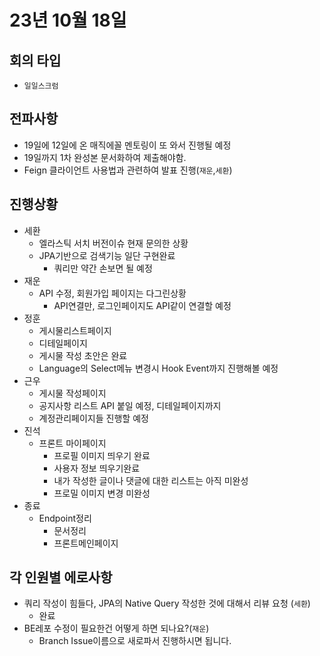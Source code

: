 # 23년 10월 18일

## 회의 타입

- `일일스크럼`

## 전파사항

- 19일에 12일에 온 매직에꼴 멘토링이 또 와서 진행될 예정
- 19일까지 1차 완성본 문서화하여 제출해야함.
- Feign 클라이언트 사용법과 관련하여 발표 진행(`재운`,`세환`)

## 진행상황

- 세환
  - 엘라스틱 서치 버전이슈 현재 문의한 상황
  - JPA기반으로 검색기능 일단 구현완료
    - 쿼리만 약간 손보면 될 예정
- 재운
  - API 수정, 회원가입 페이지는 다그린상황
    - API연결만, 로그인페이지도 API같이 연결할 예정
- 정훈
  - 게시물리스트페이지
  - 디테일페이지
  - 게시물 작성 초안은 완료
  - Language의 Select메뉴 변경시 Hook Event까지 진행해볼 예정
- 근우
  - 게시물 작성페이지
  - 공지사항 리스트 API 붙일 예정, 디테일페이지까지
  - 계정관리페이지들 진행할 예정
- 진석
  - 프론트 마이페이지
    - 프로필 이미지 띄우기 완료
    - 사용자 정보 띄우기완료
    - 내가 작성한 글이나 댓글에 대한 리스트는 아직 미완성
    - 프로밀 이미지 변경 미완성
- 종료
  - Endpoint정리
    - 문서정리
    - 프론트메인페이지

## 각 인원별 에로사항

- 쿼리 작성이 힘들다, JPA의 Native Query 작성한 것에 대해서 리뷰 요청 (`세환`)
  - 완료
- BE레포 수정이 필요한건 어떻게 하면 되나요?(`재운`)
  - Branch Issue이름으로 새로파서 진행하시면 됩니다.
